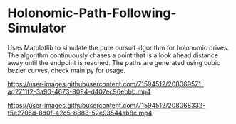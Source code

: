 # Holonomic-Path-Following-Simulator

Uses Matplotlib to simulate the pure pursuit algorithm for holonomic drives. The algorithm continuously chases a point that is a look ahead distance away until the endpoint is reached. 
The paths are generated using cubic bezier curves, check main.py for usage.




https://user-images.githubusercontent.com/71594512/208069571-ad2711f2-3a90-4673-8094-d407ec96ebbb.mp4

https://user-images.githubusercontent.com/71594512/208068332-f5e2705d-8d0f-42c5-8888-52e93544ab8c.mp4

